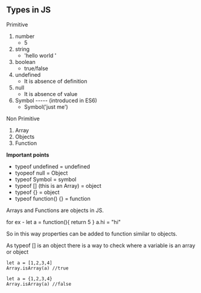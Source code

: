 ## Types in JS

Primitive
1. number
    - 5
2. string
    - 'hello world '
3. boolean
    - true/false
4. undefined
    - It is absence of definition
5. null
    - It is absence of value
6. Symbol ----- (introduced in ES6)
    - Symbol('just me')

Non Primitive
1. Array
2. Objects
3. Function


**Important points**

- typeof undefined = undefined
- tyopeof null = Object
- typeof Symbol = symbol
- typeof [] (this is an Array) = object
- typeof {} = object
- typeof function() {} = function

Arrays and Functions are objects in JS.

for ex -
let a = function(){
    return 5
}
a.hi = "hi"

So in this way properties can be added to function similar to objects.

As typeof [] is an object there is a way to check where a variable is an array or object

```
let a = [1,2,3,4]
Array.isArray(a) //true

let a = {1,2,3,4}
Array.isArray(a) //false
```
